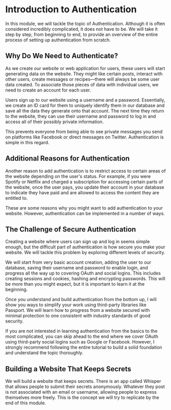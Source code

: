 # Introduction to Authentication

In this module, we will tackle the topic of Authentication. Although it is often considered incredibly complicated, it does not have to be. We will take it step by step, from beginning to end, to provide an overview of the entire process of setting up authentication from scratch.

## Why Do We Need to Authenticate?

As we create our website or web application for users, these users will start generating data on the website. They might like certain posts, interact with other users, create messages or recipes—there will always be some user data created. To associate those pieces of data with individual users, we need to create an account for each user.

Users sign up to our website using a username and a password. Essentially, we create an ID card for them to uniquely identify them in our database and save all the data they generate onto that account. The next time they return to the website, they can use their username and password to log in and access all of their possibly private information.

This prevents everyone from being able to see private messages you send on platforms like Facebook or direct messages on Twitter. Authentication is simple in this regard.

## Additional Reasons for Authentication

Another reason to add authentication is to restrict access to certain areas of the website depending on the user's status. For example, if you were Spotify or Netflix and charged a subscription for accessing certain parts of the website, once the user pays, you update their account in your database to indicate they have paid and are allowed to access the content they are entitled to.

These are some reasons why you might want to add authentication to your website. However, authentication can be implemented in a number of ways.

## The Challenge of Secure Authentication

Creating a website where users can sign up and log in seems simple enough, but the difficult part of authentication is how secure you make your website. We will tackle this problem by exploring different levels of security.

We will start from very basic account creation, adding the user to our database, saving their username and password to enable login, and progress all the way up to covering OAuth and social logins. This includes creating sessions and cookies, hashing and encrypting passwords. This will be more than you might expect, but it is important to learn it at the beginning.

Once you understand and build authentication from the bottom up, I will show you ways to simplify your work using third-party libraries like Passport. We will learn how to progress from a website secured with minimal protection to one consistent with industry standards of good security.

If you are not interested in learning authentication from the basics to the most complicated, you can skip ahead to the end where we cover OAuth using third-party social logins such as Google or Facebook. However, I strongly recommend following the entire tutorial to build a solid foundation and understand the topic thoroughly.

## Building a Website That Keeps Secrets

We will build a website that keeps secrets. There is an app called Whisper that allows people to submit their secrets anonymously. Whatever they post is not associated with an email or username, allowing people to express themselves more freely. This is the concept we will try to replicate by the end of this module.
